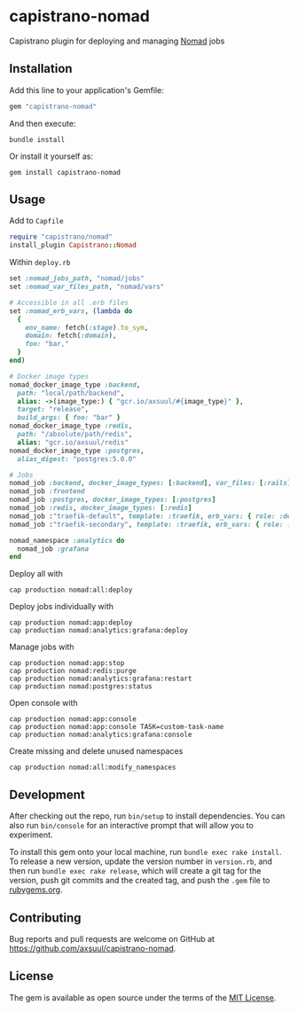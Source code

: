 # capistrano-nomad

Capistrano plugin for deploying and managing [Nomad](http://nomadproject.io) jobs

## Installation

Add this line to your application's Gemfile:

```ruby
gem "capistrano-nomad"
```

And then execute:

```shell
bundle install
```

Or install it yourself as:

```shell
gem install capistrano-nomad
```

## Usage

Add to `Capfile`

```ruby
require "capistrano/nomad"
install_plugin Capistrano::Nomad
```

Within `deploy.rb`

```ruby
set :nomad_jobs_path, "nomad/jobs"
set :nomad_var_files_path, "nomad/vars"

# Accessible in all .erb files
set :nomad_erb_vars, (lambda do
  {
    env_name: fetch(:stage).to_sym,
    domain: fetch(:domain),
    foo: "bar,"
  }
end)

# Docker image types
nomad_docker_image_type :backend,
  path: "local/path/backend",
  alias: ->(image_type:) { "gcr.io/axsuul/#{image_type}" },
  target: "release",
  build_args: { foo: "bar" }
nomad_docker_image_type :redis,
  path: "/absolute/path/redis",
  alias: "gcr.io/axsuul/redis"
nomad_docker_image_type :postgres,
  alias_digest: "postgres:5.0.0"

# Jobs
nomad_job :backend, docker_image_types: [:backend], var_files: [:rails]
nomad_job :frontend
nomad_job :postgres, docker_image_types: [:postgres]
nomad_job :redis, docker_image_types: [:redis]
nomad_job :"traefik-default", template: :traefik, erb_vars: { role: :default }
nomad_job :"traefik-secondary", template: :traefik, erb_vars: { role: :secondary }

nomad_namespace :analytics do
  nomad_job :grafana
end
```

Deploy all with

```shell
cap production nomad:all:deploy
```

Deploy jobs individually with

```shell
cap production nomad:app:deploy
cap production nomad:analytics:grafana:deploy
```

Manage jobs with

```shell
cap production nomad:app:stop
cap production nomad:redis:purge
cap production nomad:analytics:grafana:restart
cap production nomad:postgres:status
```

Open console with

```shell
cap production nomad:app:console
cap production nomad:app:console TASK=custom-task-name
cap production nomad:analytics:grafana:console
```

Create missing and delete unused namespaces

```shell
cap production nomad:all:modify_namespaces
```

## Development

After checking out the repo, run `bin/setup` to install dependencies. You can also run `bin/console` for an interactive prompt that will allow you to experiment.

To install this gem onto your local machine, run `bundle exec rake install`. To release a new version, update the version number in `version.rb`, and then run `bundle exec rake release`, which will create a git tag for the version, push git commits and the created tag, and push the `.gem` file to [rubygems.org](https://rubygems.org).

## Contributing

Bug reports and pull requests are welcome on GitHub at https://github.com/axsuul/capistrano-nomad.

## License

The gem is available as open source under the terms of the [MIT License](https://opensource.org/licenses/MIT).
